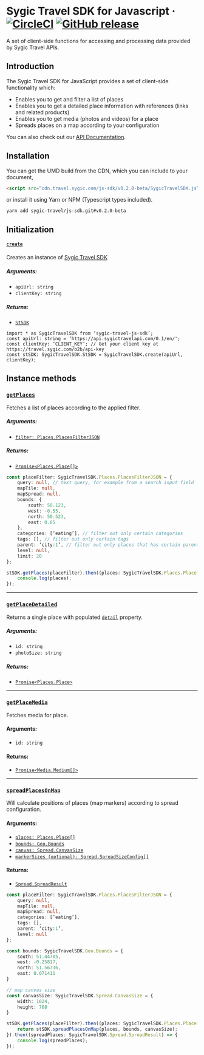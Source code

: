 

# Sygic Travel SDK for Javascript · [![CircleCI](https://circleci.com/gh/sygic-travel/js-sdk/tree/master.svg?style=shield&circle-token=ade273efccfc9edfabdc76b77acf8746ac45e94d)](https://circleci.com/gh/sygic-travel/js-sdk/tree/master) [![GitHub release](https://img.shields.io/github/release/sygic-travel/js-sdk.svg)](https://github.com/sygic-travel/js-sdk)

A set of client-side functions for accessing and processing data provided by Sygic Travel APIs.

## Introduction

The Sygic Travel SDK for JavaScript provides a set of client-side functionality which:
- Enables you to get and filter a list of places
- Enables you to get a detailed place information with references (links and related products)
- Enables you to get media (photos and videos) for a place
- Spreads places on a map according to your configuration

You can also check out our [API Documentation](http://docs.sygictravelapi.com/js-sdk/master/).

## Installation
You can get the UMD build from the CDN, which you can include to your document,
```html
<script src=“cdn.travel.sygic.com/js-sdk/v0.2.0-beta/SygicTravelSDK.js”></script>
```
or install it using Yarn or NPM (Typescript types included).
```
yarn add sygic-travel/js-sdk.git#v0.2.0-beta
```
## Initialization
#### [`create`](http://docs.sygictravelapi.com/js-sdk/master/modules/_sdk_.html#create)
Creates an instance of [Sygic Travel SDK](http://docs.sygictravelapi.com/js-sdk/master/classes/_stsdk_.stsdk.html)
##### Arguments:
- `apiUrl: string`
- `clientKey: string`
##### Returns:
- [`StSDK`](http://docs.sygictravelapi.com/js-sdk/master/classes/_stsdk_.stsdk.html)
```
import * as SygicTravelSDK from ‘sygic-travel-js-sdk’;
const apiUrl: string = ‘https://api.sygictravelapi.com/0.1/en/';
const clientKey: ‘CLIENT_KEY’; // Get your client key at https://travel.sygic.com/b2b/api-key
const stSDK: SygicTravelSDK.StSDK = SygicTravelSDK.create(apiUrl, clientKey);
```

## Instance methods
### [`getPlaces`](http://docs.sygictravelapi.com/js-sdk/master/classes/_stsdk_.stsdk.html#getplaces)
Fetches a list of places according to the applied filter.

##### Arguments:
- [`filter: Places.PlacesFilterJSON`](http://docs.sygictravelapi.com/js-sdk/master/interfaces/_places_filter_.placesfilterjson.html)
##### Returns:
- [`Promise<Places.Place[]>`](http://docs.sygictravelapi.com/js-sdk/master/interfaces/_places_place_.place.html)

```ts
const placeFilter: SygicTravelSDK.Places.PlacesFilterJSON = {
    query: null, // text query, for example from a search input field
    mapTile: null,
    mapSpread: null,
    bounds: {
        south: 50.123,
        west: -0.55,
        north: 50.523,
        east: 0.05
    },
    categories: [‘eating’], // filter out only certain categories
    tags: [], // filter out only certain tags
    parent: ‘city:1’, // filter out only places that has certain parent
    level: null,
    limit: 20
};

stSDK.getPlaces(placeFilter).then((places: SygicTravelSDK.Places.Place[]) => {
    console.log(places);
});
```

---

### [`getPlaceDetailed`](http://docs.sygictravelapi.com/js-sdk/master/classes/_stsdk_.stsdk.html#getplacedetailed)
Returns a single place with populated [`detail`](http://docs.sygictravelapi.com/js-sdk/master/interfaces/_places_place_.place.html#detail) property.
##### Arguments:
- `id: string`
- `photoSize: string`
##### Returns:
- [`Promise<Places.Place>`](http://docs.sygictravelapi.com/js-sdk/master/interfaces/_places_place_.place.html)

---

### [`getPlaceMedia`](http://docs.sygictravelapi.com/js-sdk/master/classes/_stsdk_.stsdk.html#getplacemedia)
Fetches media for place.
#### Arguments:
- `id: string`
#### Returns:
- [`Promise<Media.Medium[]>`](http://docs.sygictravelapi.com/js-sdk/master/interfaces/_media_media_.medium.html)
---
### [`spreadPlacesOnMap`](http://docs.sygictravelapi.com/js-sdk/master/classes/_stsdk_.stsdk.html#spreadplacesonmap)
Will calculate positions of places (map markers) according to spread configuration.

#### Arguments:
- [`places: Places.Place[]`](http://docs.sygictravelapi.com/js-sdk/master/interfaces/_places_place_.place.html)
- [`bounds: Geo.Bounds`](http://docs.sygictravelapi.com/js-sdk/master/interfaces/_geo_bounds_.bounds.html)
- [`canvas: Spread.CanvasSize`](http://docs.sygictravelapi.com/js-sdk/master/interfaces/_spread_canvas_.canvassize.html)
- [`markerSizes (optional): Spread.SpreadSizeConfig[]`](http://docs.sygictravelapi.com/js-sdk/master/interfaces/_spread_config_.spreadsizeconfig.html)
#### Returns:
- [`Spread.SpreadResult`](http://docs.sygictravelapi.com/js-sdk/master/interfaces/_spread_spreader_.spreadresult.html)

```ts
const placeFilter: SygicTravelSDK.Places.PlacesFilterJSON = {
    query: null,
    mapTile: null,
    mapSpread: null,
    categories: [‘eating’],
    tags: [],
    parent: ‘city:1’,
    level: null
};

const bounds: SygicTravelSDK.Geo.Bounds = {
    south: 51.44705,
    west: -0.25817,
    north: 51.56736,
    east: 0.071411
}

// map canvas size
const canvasSize: SygicTravelSDK.Spread.CanvasSize = {
    width: 1024,
    height: 768
}

stSDK.getPlaces(placeFilter).then((places: SygicTravelSDK.Places.Place[]) => {
    return stSDK.spreadPlacesOnMap(places, bounds, canvasSize);
}).then((spreadPlaces: SygicTravelSDK.Spread.SpreadResult) => {
    console.log(spreadPlaces);
});
```
